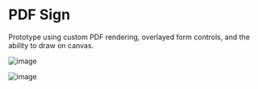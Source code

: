 # PDF Sign

Prototype using custom PDF rendering, overlayed form controls, and the ability to draw on canvas.

![image](https://github.com/sgbj/pdf-sign/assets/5178445/dae0f462-d47c-4423-857f-383f32ff62e5)

![image](https://github.com/sgbj/pdf-sign/assets/5178445/b18a6d06-6bcf-48e5-ac50-93ba5dd981b3)
